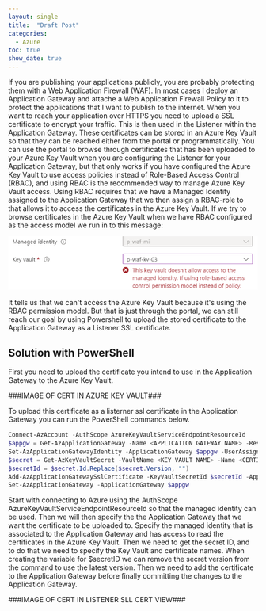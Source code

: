 ```yaml
---
layout: single
title:  "Draft Post"
categories: 
  - Azure
toc: true
show_date: true
---
```

If you are publishing your applications publicly, you are probably protecting them with a Web Application Firewall (WAF). In most cases I deploy an Application Gateway and attache a Web Application Firewall Policy to it to protect the applications that I want to publish to the internet.
When you want to reach your application over HTTPS you need to upload a SSL certificate to encrypt your traffic. This is then used in the Listener within the Application Gateway. These certificates can be stored in an Azure Key Vault so that they can be reached either from the portal or programmatically.
You can use the portal to browse through certificates that has been uploaded to your Azure Key Vault when you are configuring the Listener for your Application Gateway, but that only works if you have configured the Azure Key Vault to use access policies instead of Role-Based Access Control (RBAC), and using RBAC is the recommended way to manage Azure Key Vault access. Using RBAC requires that we have a Managed Identity assigned to the Application Gateway that we then assign a RBAC-role to that allows it to access the certificates in the Azure Key Vault. 
If we try to browse certificates in the Azure Key Vault when we have RBAC configured as the access model we run in to this message:

![](/assets/img/cert-upload-error-portal.png)

It tells us that we can't access the Azure Key Vault because it's using the RBAC permission model. But that is just through the portal, we can still reach our goal by using Powershell to upload the stored certificate to the Application Gateway as a Listener SSL certificate. 

## Solution with PowerShell
First you need to upload the certificate you intend to use in the Application Gateway to the Azure Key Vault.

###IMAGE OF CERT IN AZURE KEY VAULT###

To upload this certificate as a listerner ssl certificate in the Application Gateway you can run the PowerShell commands below. 

```powershell
Connect-AzAccount -AuthScope AzureKeyVaultServiceEndpointResourceId
$appgw = Get-AzApplicationGateway -Name <APPLICATION GATEWAY NAME> -ResourceGroupName <RESOURCE GROUP NAME>
Set-AzApplicationGatewayIdentity -ApplicationGateway $appgw -UserAssignedIdentityId <MANAGED IDENTITY RESOURCE ID>
$secret = Get-AzKeyVaultSecret -VaultName <KEY VAULT NAME> -Name <CERTIFICATE NAME>
$secretId = $secret.Id.Replace($secret.Version, "")
Add-AzApplicationGatewaySslCertificate -KeyVaultSecretId $secretId -ApplicationGateway $appgw -Name $secret.Name
Set-AzApplicationGateway -ApplicationGateway $appgw
```
Start with connecting to Azure using the AuthScope AzureKeyVaultServiceEndpointResourceId so that the managed identity can be used. Then we will then specify the the Application Gateway that we want the certificate to be uploaded to. Specify the managed identity that is associated to the Application Gateway and has access to read the certificates in the Azure Key Vault. 
Then we need to get the secret ID, and to do that we need to specify the Key Vault and certificate names.
When creating the variable for $secretID we can remove the secret version from the command to use the latest version. 
Then we need to add the certificate to the Application Gateway before finally committing the changes to the Application Gateway.

###IMAGE OF CERT IN LISTENER SLL CERT VIEW###